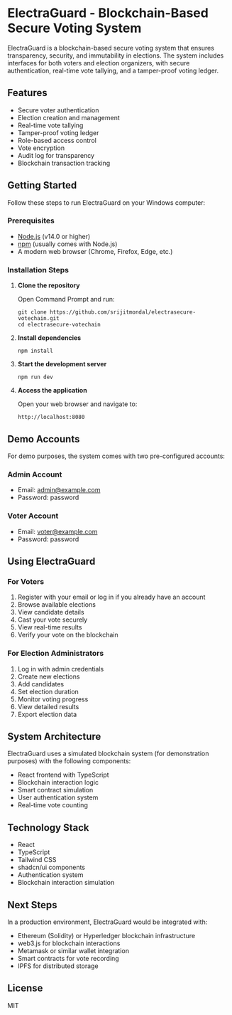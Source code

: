 
# ElectraGuard - Blockchain-Based Secure Voting System

ElectraGuard is a blockchain-based secure voting system that ensures transparency, security, and immutability in elections. The system includes interfaces for both voters and election organizers, with secure authentication, real-time vote tallying, and a tamper-proof voting ledger.

## Features

- Secure voter authentication
- Election creation and management
- Real-time vote tallying
- Tamper-proof voting ledger
- Role-based access control
- Vote encryption
- Audit log for transparency
- Blockchain transaction tracking

## Getting Started

Follow these steps to run ElectraGuard on your Windows computer:

### Prerequisites

- [Node.js](https://nodejs.org/) (v14.0 or higher)
- [npm](https://www.npmjs.com/) (usually comes with Node.js)
- A modern web browser (Chrome, Firefox, Edge, etc.)

### Installation Steps

1. **Clone the repository**

   Open Command Prompt and run:
   ```
   git clone https://github.com/srijitmondal/electrasecure-votechain.git
   cd electrasecure-votechain
   ```

2. **Install dependencies**

   ```
   npm install
   ```

3. **Start the development server**

   ```
   npm run dev
   ```

4. **Access the application**

   Open your web browser and navigate to:
   ```
   http://localhost:8080
   ```

## Demo Accounts

For demo purposes, the system comes with two pre-configured accounts:

### Admin Account
- Email: admin@example.com
- Password: password

### Voter Account
- Email: voter@example.com
- Password: password

## Using ElectraGuard

### For Voters
1. Register with your email or log in if you already have an account
2. Browse available elections
3. View candidate details
4. Cast your vote securely
5. View real-time results
6. Verify your vote on the blockchain

### For Election Administrators
1. Log in with admin credentials
2. Create new elections
3. Add candidates
4. Set election duration
5. Monitor voting progress
6. View detailed results
7. Export election data

## System Architecture

ElectraGuard uses a simulated blockchain system (for demonstration purposes) with the following components:

- React frontend with TypeScript
- Blockchain interaction logic
- Smart contract simulation
- User authentication system
- Real-time vote counting

## Technology Stack

- React
- TypeScript
- Tailwind CSS
- shadcn/ui components
- Authentication system
- Blockchain interaction simulation

## Next Steps

In a production environment, ElectraGuard would be integrated with:

- Ethereum (Solidity) or Hyperledger blockchain infrastructure
- web3.js for blockchain interactions
- Metamask or similar wallet integration
- Smart contracts for vote recording
- IPFS for distributed storage

## License

MIT

